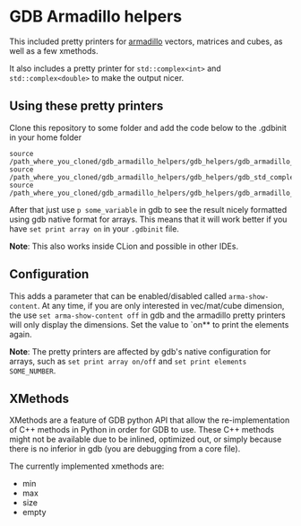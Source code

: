 # GDB Armadillo helpers

This included pretty printers for [armadillo](http://arma.sourceforge.net/)
vectors, matrices and cubes, as well as a few xmethods.

It also includes a pretty printer for `std::complex<int>` and
`std::complex<double>` to make the output nicer.


## Using these pretty printers

Clone this repository to some folder and add the code below to the .gdbinit in
your home folder

```gdb
source /path_where_you_cloned/gdb_armadillo_helpers/gdb_helpers/gdb_armadillo_printers.py
source /path_where_you_cloned/gdb_armadillo_helpers/gdb_helpers/gdb_std_complex_printer.py
source /path_where_you_cloned/gdb_armadillo_helpers/gdb_helpers/gdb_armadillo_xmethods.py
```

After that just use `p some_variable` in gdb to see the result nicely formatted
using gdb native format for arrays. This means that it will work better if you
have `set print array on` in your `.gdbinit` file.

**Note**: This also works inside CLion and possible in other IDEs.


## Configuration

This adds a parameter that can be enabled/disabled called `arma-show-content`.
At any time, if you are only interested in vec/mat/cube dimension, the use `set
arma-show-content off` in gdb and the armadillo pretty printers will only
display the dimensions. Set the value to `on** to print the elements again.

**Note**: The pretty printers are affected by gdb's native configuration for
arrays, such as `set print array on/off` and `set print elements SOME_NUMBER`.

## XMethods

XMethods are a feature of GDB python API that allow the re-implementation of C++
methods in Python in order for GDB to use. These C++ methods might not be
available due to be inlined, optimized out, or simply because there is no
inferior in gdb (you are debugging from a core file).

The currently implemented xmethods are:
- min
- max
- size
- empty

